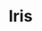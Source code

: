 ---
title: "Iris"
url: /ciudad-autonoma-de-buenos-aires/iris-avenida-pedro-goyena/
shop: peluquería
---
